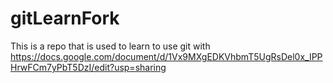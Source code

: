 # gitLearnFork

This is a repo that is used to learn to use git with 
https://docs.google.com/document/d/1Vx9MXgEDKVhbmT5UgRsDel0x_IPPHrwFCm7yPbT5DzI/edit?usp=sharing
